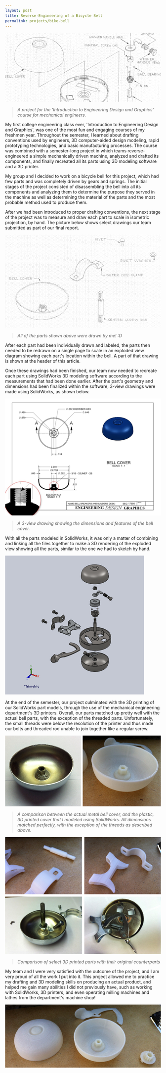 ```yaml
---
layout: post
title: Reverse-Engineering of a Bicycle Bell
permalink: projects/bike-bell
---
```


![Exploded view drawing.](/assets/exploded_drawing.jpg "Exploded view drawing")

> *A project for the 'Introduction to Engineering Design and Graphics' course for mechanical engineers.*

<!--more-->

My first college engineering class ever, 'Introduction to Engineering Design and Graphics', was one of the most fun and engaging courses of my freshmen year. Throughout the semester, I learned about drafting conventions used by engineers, 3D computer-aided design modeling, rapid prototyping technologies, and basic manufacturing processes. The course was combined with a semester-long project in which teams reverse-engineered a simple mechanically driven machine, analyzed and drafted its components, and finally recreated all its parts using 3D modeling software and a 3D printer.

My group and I decided to work on a bicycle bell for this project, which had few parts and was completely driven by gears and springs. The initial stages of the project consisted of disassembling the bell into all its components and analyzing them to determine the purpose they served in the machine as well as determining the material of the parts and the most probable method used to produce them.

After we had been introduced to proper drafting conventions, the next stage of the project was to measure and draw each part to scale in isometric projection, by hand. The picture below shows select drawings our team submitted as part of our final report.

![Isometric drawings of select parts.](/assets/isometric_drawings.jpg "Isometric drawings of select parts")

> *All of the parts shown above were drawn by me! :D*

After each part had been individually drawn and labeled, the parts then needed to be redrawn on a single page to scale in an exploded view diagram showing each part's location within the bell. A part of that drawing is shown at the header of this article.

Once these drawings had been finished, our team now needed to recreate each part using SolidWorks 3D modeling software according to the measurements that had been done earlier. After the part's geometry and dimensions had been finalized within the software, 3-view drawings were made using SolidWorks, as shown below.

![3-view drawing made with SolidWorks](/assets/solidworks_3view.jpg "3-view drawing made with SolidWorks")

> *A 3-view drawing showing the dimensions and features of the bell cover.*

With all the parts modeled in SolidWorks, it was only a matter of combining and linking all the files together to make a 3D rendering of the exploded view showing all the parts, similar to the one we had to sketch by hand.

![Exploded view drawing](/assets/exploded_s.jpg "Exploded view drawing")

At the end of the semester, our project culminated with the 3D printing of our SolidWorks part models, through the use of the mechanical engineering department's 3D printers. Overall, our parts matched up pretty well with the actual bell parts, with the exception of the threaded parts. Unfortunately, the small threads were below the resolution of the printer and thus made our bolts and threaded rod unable to join together like a regular screw.

![Bell cover comparison](/assets/bell_comp.jpg "Bell cover comparison")

> *A comparison between the actual metal bell cover, and the plastic, 3D printed cover that I modeled using SolidWorks. All dimensions matched perfectly, with the exception of the threads as described above.*

![Select parts comparison](/assets/quad.jpg "Select parts comparison")
> *Comparison of select 3D printed parts with their original counterparts*

My team and I were very satisfied with the outcome of the project, and I am very proud of all the work I put into it. This project allowed me to practice my drafting and 3D modeling skills on producing an actual product, and  helped me gain many abilities I did not previously have, such as working with SolidWorks, 3D printers, and even operating milling machines and lathes from the department's machine shop!

![3D printed parts](/assets/3d_printed.jpg "3D printed parts")